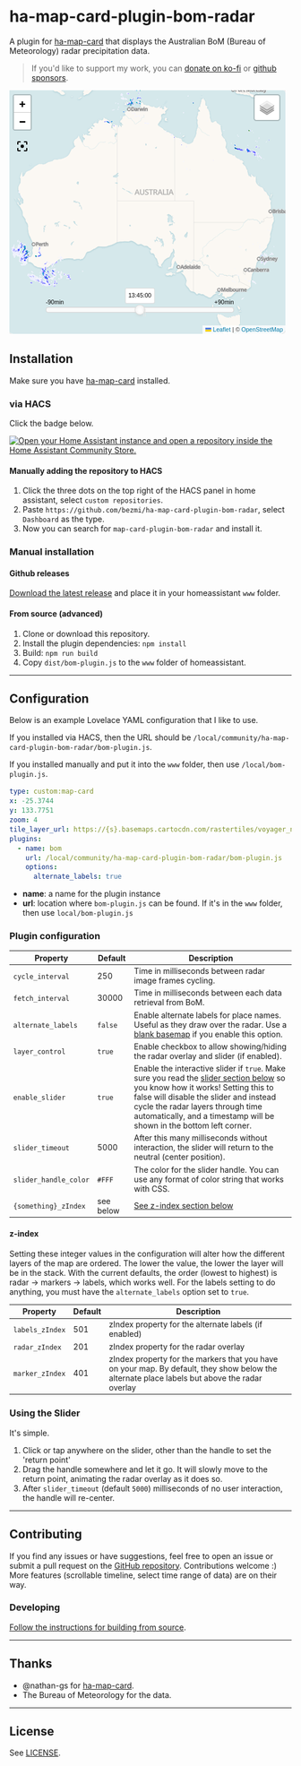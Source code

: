 # ha-map-card-plugin-bom-radar

A plugin for [ha-map-card](https://github.com/nathan-gs/ha-map-card) that displays the Australian BoM (Bureau of Meteorology) radar precipitation data.

> If you'd like to support my work, you can [donate on ko-fi](https://ko-fi.com/bezmi) or [github sponsors](https://github.com/sponsors/bezmi).

![an example of the map with rain radar shown](/images/screenshot.png)

## Installation
Make sure you have [ha-map-card](https://github.com/nathan-gs/ha-map-card) installed.

### via HACS

Click the badge below.

[![Open your Home Assistant instance and open a repository inside the Home Assistant Community Store.](https://my.home-assistant.io/badges/hacs_repository.svg)](https://my.home-assistant.io/redirect/hacs_repository/?owner=bezmi&repository=ha-map-card-plugin-bom-radar&category=plugin)

#### Manually adding the repository to HACS
1. Click the three dots on the top right of the HACS panel in home assistant, select `custom repositories`.
2. Paste `https://github.com/bezmi/ha-map-card-plugin-bom-radar`, select `Dashboard` as the type.
3. Now you can search for `map-card-plugin-bom-radar` and install it.

### Manual installation
#### Github releases
[Download the latest release]("https://github.com/bezmi/ha-map-card-plugin-bom-radar/releases/latest")
and place it in your homeassistant `www` folder.

#### From source (advanced)
1. Clone or download this repository.
2. Install the plugin dependencies: `npm install`
3. Build: `npm run build`
4. Copy `dist/bom-plugin.js` to the `www` folder of homeassistant.

---

## Configuration

Below is an example Lovelace YAML configuration that I like to use.

If you installed via HACS, then the URL should be `/local/community/ha-map-card-plugin-bom-radar/bom-plugin.js`.

If you installed manually and put it into the `www` folder, then use `/local/bom-plugin.js`.

```yaml
type: custom:map-card
x: -25.3744
y: 133.7751
zoom: 4
tile_layer_url: https://{s}.basemaps.cartocdn.com/rastertiles/voyager_nolabels/{z}/{x}/{y}.png
plugins:
  - name: bom
    url: /local/community/ha-map-card-plugin-bom-radar/bom-plugin.js
    options:
      alternate_labels: true
```
- **name**: a name for the plugin instance
- **url**: location where `bom-plugin.js` can be found. If it's in the `www` folder, then use `local/bom-plugin.js`

### Plugin configuration

| Property             | Default  | Description                                                                                                                                                                                        |
|----------------------|----------|----------------------------------------------------------------------------------------------------------------------------------------------------------------------------------------------------|
| `cycle_interval`   | 250      | Time in milliseconds between radar image frames cycling.                                                                                                                                           |
| `fetch_interval`   | 30000    | Time in milliseconds between each data retrieval from BoM.                                                                                                                                          |
| `alternate_labels` | `false`    | Enable alternate labels for place names. Useful as they draw over the radar. Use a [blank basemap](https://{s}.basemaps.cartocdn.com/rastertiles/voyager_nolabels/{z}/{x}/{y}.png) if you enable this option. |
| `layer_control`    | `true`     | Enable checkbox to allow showing/hiding the radar overlay and slider (if enabled).                                                                                                                 |
| `enable_slider`    | `true`     | Enable the interactive slider if `true`. Make sure you read the [slider section below](#using-the-slider) so you know how it works! Setting this to false will disable the slider and instead cycle the radar layers through time automatically, and a timestamp will be shown in the bottom left corner. |
| `slider_timeout`   | 5000     | After this many milliseconds without interaction, the slider will return to the neutral (center position).                                                                                         |
| `slider_handle_color` | `#FFF`  | The color for the slider handle. You can use any format of color string that works with CSS.                                                                                                       |
| `{something}_zIndex` | see below      | [See z-index section below](#z-index)                                                                                                                                                              |

#### z-index
Setting these integer values in the configuration will alter how the different layers of the map are ordered.
The lower the value, the lower the layer will be in the stack.
With the current defaults, the order (lowest to highest) is radar -> markers -> labels, which works well.
For the labels setting to do anything, you must have the `alternate_labels` option set to `true`.

| Property          | Default | Description                                     |
|-------------------|---------|-------------------------------------------------|
| `labels_zIndex` | 501     | zIndex property for the alternate labels (if enabled)                  |
| `radar_zIndex`  | 201     | zIndex property for the radar overlay           |
| `marker_zIndex` | 401     | zIndex property for the markers that you have on your map. By default, they show below the alternate place labels but above the radar overlay|

### Using the Slider
It's simple.
1. Click or tap anywhere on the slider, other than the handle to set the 'return point'
2. Drag the handle somewhere and let it go. It will slowly move to the return point, animating the radar overlay as it does so.
3. After `slider_timeout` (default `5000`) milliseconds of no user interaction, the handle will re-center.

---

## Contributing

If you find any issues or have suggestions, feel free to open an issue or submit a pull request on the [GitHub repository](https://github.com/bezmi/ha-map-card-plugin-bom-radar). Contributions welcome :)
More features (scrollable timeline, select time range of data) are on their way.

### Developing
[Follow the instructions for building from source](#from-source-advanced).

---

## Thanks
* @nathan-gs for [ha-map-card](https://github.com/nathan-gs/ha-map-card).
* The Bureau of Meteorology for the data.

---

## License

See [LICENSE](LICENSE).
